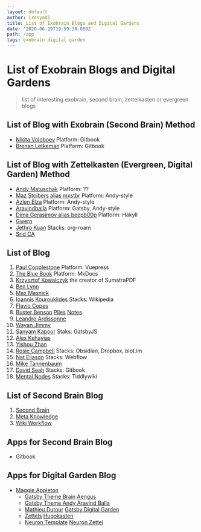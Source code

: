 ```yaml
---
layout: default
author: irosyadi
title: List of Exobrain Blogs and Digital Gardens
date: '2020-06-29T19:59:38.000Z'
path: /app
tags: exobrain digital garden
---
```


# List of Exobrain Blogs and Digital Gardens

> list of interesting exobrain, second brain, zettelkasten or evergreen blogs

## List of Blog with Exobrain \(Second Brain\) Method

* [Nikita Voloboev](https://wiki.nikitavoloboev.xyz) Platform: Gitbook
* [Brenan Letkeman](https://ltkmn.gitbook.io/brendex/) Platform: Gitbook

## List of Blog with Zettelkasten \(Evergreen, Digital Garden\) Method

* [Andy Matuschak](https://notes.andymatuschak.org/About_these_notes) Platform: ??
* [Maz Stoibers alias mxstbr](https://notes.mxstbr.com/) Platform: Andy-style
* [Azlen Elza](https://notes.azlen.me/) Platform: Andy-style
* [Aravindballa](https://notes.aravindballa.com/) Platform: Gatsby, Andy-style
* [Dima Gerasimov alias beepb00p](https://beepb00p.xyz/) Platform: Hakyll
* [Gwern](https://www.gwern.net/)
* [Jethro Kuan](https://braindump.jethro.dev/) Stacks: org-roam
* [Srid CA](https://www.srid.ca/356bec10.html)

## List of Blog

1. [Paul Copplestone](https://paul.copplest.one/) Platform: Vuepress
2. [The Blue Book](https://lyz-code.github.io/blue-book/) Platform: MkDocs
3. [Krzysztof Kowalczyk](https://blog.kowalczyk.info/) the creator of SumatraPDF
4. [Ben Lynn](http://www-cs-students.stanford.edu/~blynn/)
5. [Max Masnick](https://maxmasnick.com/kb/)
6. [Ioannis Kourouklides](https://wiki.kourouklides.com/wiki/Main_Page) Stacks: Wikipedia
7. [Flavio Copes](https://flaviocopes.com/)
8. [Buster Benson](https://busterbenson.com/) [PIles](https://busterbenson.com/piles/) [Notes](https://notes.busterbenson.com/)
9. [Leandro Ardissonne](https://knowledge.lardissone.now.sh/)
10. [Wayan Jimmy](https://wayanjimmy-notebook.netlify.app/)
11. [Sanyam Kapoor](https://www.sanyamkapoor.com/) Staks: GatsbyJS
12. [Alex Kehayias](https://notes.alexkehayias.com/)
13. [Yishou Zhan](http://lastweek.io/)
14. [Rosie Campbell](https://rosiecampbell.me/) Stacks: Obsidian, Dropbox, blot.im
15. [Nat Eliason](https://www.nateliason.com/) Stacks: Webflow
16. [Mike Tannenbaum](https://mind.miketannenbaum.com/) 
17. [David Seah](https://davidseah.gitbook.io/davidseah/) Stacks: Gitbook
18. [Mental Nodes](https://www.mentalnodes.com/) Stacks: Tiddlywiki

## List of Second Brain Blog

1. [Second Brain](https://github.com/KasperZutterman/Second-Brain)
2. [Meta Knowledge](https://github.com/RichardLitt/meta-knowledge)
3. [Wiki Workflow](https://wiki.nikitavoloboev.xyz/other/wiki-workflow)

## Apps for Second Brain Blog

* Gitbook

## Apps for Digital Garden Blog

* [Maggie Appleton](https://github.com/MaggieAppleton/digital-gardeners)
  * [Gatsby Theme Brain](https://github.com/aengusmcmillin/gatsby-theme-brain) [Aengus](https://aengusmcmillin.com/brain)
  * [Gatsby Theme Andy ](https://github.com/aravindballa/gatsby-theme-andy) [Aravind Balla](https://notes.aravindballa.com/)
  * [Mathieu Dutour](https://mathieudutour.github.io/gatsby-digital-garden/) [Gatsby Digital Garden](https://github.com/mathieudutour/gatsby-digital-garden/)
  * [Zettels](https://github.com/crisrojas/Zettels) [Hugokasten](https://hugokasten.netlify.app/features.html)
  * [Neuron Template](https://github.com/srid/neuron-template) [Neuron Zettel](https://neuron.zettel.page/)

